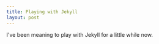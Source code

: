 ```yaml
---
title: Playing with Jekyll
layout: post
---
```


I've been meaning to play with Jekyll for a little while now.